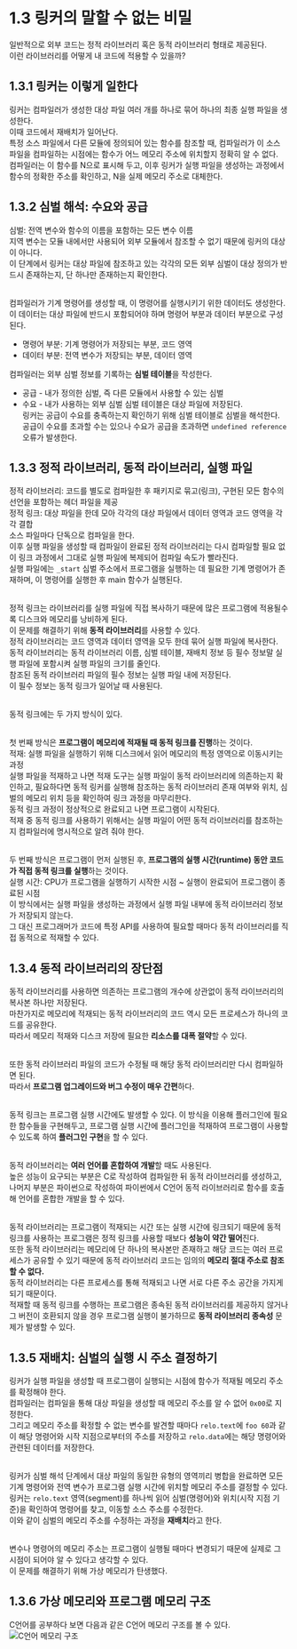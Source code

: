 # 1.3 링커의 말할 수 없는 비밀

일반적으로 외부 코드는 정적 라이브러리 혹은 동적 라이브러리 형태로 제공된다.<br>
이런 라이브러리를 어떻게 내 코드에 적용할 수 있을까?<br>

## 1.3.1 링커는 이렇게 일한다

링커는 컴파일러가 생성한 대상 파일 여러 개를 하나로 묶어 하나의 최종 실행 파일을 생성한다.<br>
이때 코드에서 재배치가 일어난다.<br>
특정 소스 파일에서 다른 모듈에 정의되어 있는 함수를 참조할 때, 컴파일러가 이 소스 파일을 컴파일하는 시점에는 함수가 어느 메모리 주소에 위치할지 정확히 알 수 없다.<br>
컴파일러는 이 함수를 N으로 표시해 두고, 이후 링커가 실행 파일을 생성하는 과정에서 함수의 정확한 주소를 확인하고, N을 실제 메모리 주소로 대체한다.<br>

## 1.3.2 심벌 해석: 수요와 공급

심벌: 전역 변수와 함수의 이름을 포함하는 모든 변수 이름<br>
지역 변수는 모듈 내에서만 사용되어 외부 모듈에서 참조할 수 없기 때문에 링커의 대상이 아니다.<br>
이 단계에서 링커는 대상 파일에 참조하고 있는 각각의 모든 외부 심벌이 대상 정의가 반드시 존재하는지, 단 하나만 존재하는지 확인한다.<br><br>

컴파일러가 기계 명령어를 생성할 때, 이 명령어를 실행시키기 위한 데이터도 생성한다.<br>
이 데이터는 대상 파일에 반드시 포함되어야 하며 명령어 부분과 데이터 부분으로 구성된다.<br>
- 명령어 부분: 기계 명령어가 저장되는 부분, 코드 영역
- 데이터 부분: 전역 변수가 저장되는 부분, 데이터 영역 <br>

컴파일러는 외부 심벌 정보를 기록하는 **심벌 테이블**을 작성한다.<br>
- 공급 - 내가 정의한 심벌, 즉 다른 모듈에서 사용할 수 있는 심벌
- 수요 - 내가 사용하는 외부 심벌
심벌 테이블은 대상 파일에 저장된다.<br>
링커는 공급이 수요를 충족하는지 확인하기 위해 심벌 테이블로 심벌을 해석한다.<br>
공급이 수요를 초과할 수는 있으나 수요가 공급을 초과하면 ```undefined reference``` 오류가 발생한다.<br>

## 1.3.3 정적 라이브러리, 동적 라이브러리, 실행 파일

정적 라이브러리: 코드를 별도로 컴파일한 후 패키지로 묶고(링크), 구현된 모든 함수의 선언을 포함하는 헤더 파일을 제공<br>
정적 링크: 대상 파일을 한데 모아 각각의 대상 파일에서 데이터 영역과 코드 영역을 각각 결합<br>
소스 파일마다 단독으로 컴파일을 한다.<br>
이후 실행 파일을 생성할 때 컴파일이 완료된 정적 라이브러리는 다시 컴파일할 필요 없이 링크 과정에서 그대로 실행 파일에 복제되어 컴파일 속도가 빨라진다.<br>
실행 파일에는 ```_start``` 심벌 주소에서 프로그램을 실행하는 데 필요한 기계 명령어가 존재하며, 이 명령어를 실행한 후 main 함수가 실행된다.<br><br>

정적 링크는 라이브러리를 실행 파일에 직접 복사하기 때문에 많은 프로그램에 적용될수록 디스크와 메모리를 낭비하게 된다.<br>
이 문제를 해결하기 위해 **동적 라이브러리**를 사용할 수 있다.<br>
정적 라이브러리는 코드 영역과 데이터 영역을 모두 한데 묶어 실행 파일에 복사한다.<br>
동적 라이브러리는 동적 라이브러리 이름, 심벌 테이블, 재배치 정보 등 필수 정보말 실행 파일에 포함시켜 실행 파일의 크기를 줄인다.<br>
참조된 동적 라이브러리 파일의 필수 정보는 실행 파일 내에 저장된다.<br>
이 필수 정보는 동적 링크가 일어날 때 사용된다.<br><br>

동적 링크에는 두 가지 방식이 있다.<br><br>

첫 번째 방식은 **프로그램이 메모리에 적재될 때 동적 링크를 진행**하는 것이다.<br>
적재: 실행 파일을 실행하기 위해 디스크에서 읽어 메모리의 특정 영역으로 이동시키는 과정<br>
실행 파일을 적재하고 나면 적재 도구는 실행 파일이 동적 라이브러리에 의존하는지 확인하고, 필요하다면 동적 링커를 실행해 참조하는 동적 라이브러리 존재 여부와 위치, 심벌의 메모리 위치 등을 확인하여 링크 과정을 마무리한다.<br>
동적 링크 과정이 정상적으로 완료되고 나면 프로그램이 시작된다.<br>
적재 중 동적 링크를 사용하기 위해서는 실행 파일이 어떤 동적 라이브러리를 참조하는지 컴파일러에 명시적으로 알려 줘야 한다.<br><br>

두 번째 방식은 프로그램이 먼저 실행된 후, **프로그램의 실행 시간(runtime) 동안 코드가 직접 동적 링크를 실행**하는 것이다.<br>
실행 시간: CPU가 프로그램을 실행하기 시작한 시점 ~ 실행이 완료되어 프로그램이 종료된 시점<br>
이 방식에서는 실행 파일을 생성하는 과정에서 실행 파일 내부에 동적 라이브러리 정보가 저장되지 않는다.<br>
그 대신 프로그래머가 코드에 특정 API를 사용하여 필요할 때마다 동적 라이브러리를 직접 동적으로 적재할 수 있다.<br>

## 1.3.4 동적 라이브러리의 장단점

동적 라이브러리를 사용하면 의존하는 프로그램의 개수에 상관없이 동적 라이브러리의 복사본 하나만 저장된다.<br>
마찬가지로 메모리에 적재되는 동적 라이브러리의 코드 역시 모든 프로세스가 하나의 코드를 공유한다.<br>
따라서 메모리 적재와 디스크 저장에 필요한 **리소스를 대폭 절약**할 수 있다.<br><br>

또한 동적 라이브러리 파일의 코드가 수정될 때 해당 동적 라이브러리만 다시 컴파일하면 된다.<br>
따라서 **프로그램 업그레이드와 버그 수정이 매우 간편**하다.<br><br>

동적 링크는 프로그램 실행 시간에도 발생할 수 있다.
이 방식을 이용해 플러그인에 필요한 함수들을 구현해두고, 프로그램 실행 시간에 플러그인을 적재하여 프로그램이 사용할 수 있도록 하여 **플러그인 구현**을 할 수 있다.<br><br>

동적 라이브러리는 **여러 언어를 혼합하여 개발**할 때도 사용된다.<br>
높은 성능이 요구되는 부분은 C로 작성하여 컴파일한 뒤 동적 라이브러리를 생성하고, 나머지 부분은 파이썬으로 작성하여 파이썬에서 C언어 동적 라이브러리로 함수를 호출해 언어를 혼합한 개발을 할 수 있다.<br><br>

동적 라이브러리는 프로그램이 적재되는 시간 또는 실행 시간에 링크되기 때문에 동적 링크를 사용하는 프로그램은 정적 링크를 사용할 때보다 **성능이 약간 떨어**진다.<br>
또한 동적 라이브러리는 메모리에 단 하나의 복사본만 존재하고 해당 코드는 여러 프로세스가 공유할 수 있기 때문에 동적 라이브러리 코드는 임의의 **메모리 절대 주소로 참조할 수 없다.**<br>
동적 라이브러리는 다른 프로세스를 통해 적재되고 나면 서로 다른 주소 공간을 가지게 되기 때문이다.<br>
적재할 때 동적 링크를 수행하는 프로그램은 종속된 동적 라이브러리를 제공하지 않거나 그 버전이 호환되지 않을 경우 프로그램 실행이 불가하므로 **동적 라이브러리 종속성** 문제가 발생할 수 있다.<br>

## 1.3.5 재배치: 심벌의 실행 시 주소 결정하기

링커가 실행 파일을 생성할 때 프로그램이 실행되는 시점에 함수가 적재될 메모리 주소를 확정해야 한다.<br>
컴파일러는 컴파일을 통해 대상 파일을 생성할 때 메모리 주소를 알 수 없어 ```0x00```로 지정한다.<br>
그리고 메모리 주소를 확정할 수 없는 변수를 발견할 때마다 ```relo.text```에 ```foo 60```과 같이 해당 명령어와 시작 지점으로부터의 주소를 저장하고 ```relo.data```에는 해당 명령어와 관련된 데이터를 저장한다.<br><br>

링커가 심벌 해석 단계에서 대상 파일의 동일한 유형의 영역끼리 병합을 완료하면 모든 기계 명령어와 전역 변수가 프로그램 실행 시간에 위치할 메모리 주소를 결정할 수 있다.<br>
링커는 ```relo.text``` 영역(segment)를 하나씩 읽어 심벌(명령어)와 위치(시작 지점 기준)을 확인하여 명령어를 찾고, 이동할 소스 주소를 수정한다.<br>
이와 같이 심벌의 메모리 주소를 수정하는 과정을 **재배치**라고 한다.<br><br>

변수나 명령어의 메모리 주소는 프로그램이 실행될 때마다 변경되기 때문에 실제로 그 시점이 되어야 알 수 있다고 생각할 수 있다.<br>
이 문제를 해결하기 위해 가상 메모리가 탄생했다.<br>

## 1.3.6 가상 메모리와 프로그램 메모리 구조

C언어를 공부하다 보면 다음과 같은 C언어 메모리 구조를 볼 수 있다.
![C언어 메모리 구조](https://user-images.githubusercontent.com/29933947/35561457-b6c8267c-05f3-11e8-8f74-c13644e5012b.png)

